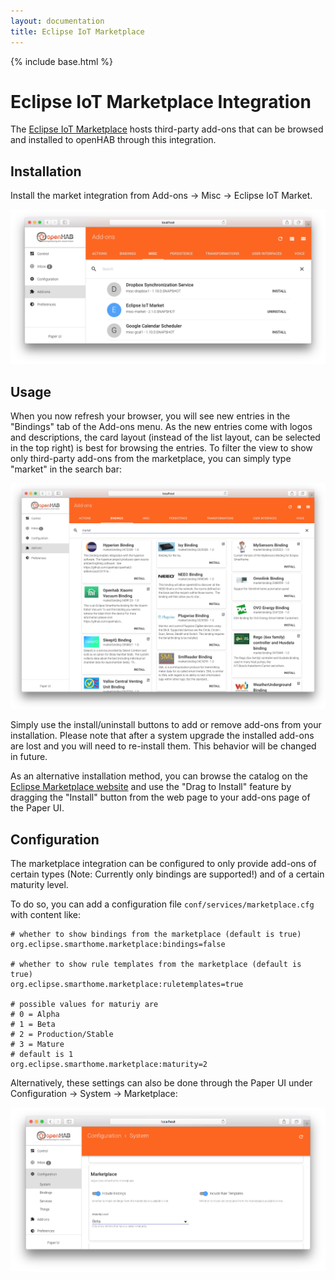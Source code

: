 ```yaml
---
layout: documentation
title: Eclipse IoT Marketplace
---
```


{% include base.html %}

# Eclipse IoT Marketplace Integration

The <a href="https://marketplace.eclipse.org/taxonomy/term/4988%2C4396/title">Eclipse IoT Marketplace</a> hosts third-party add-ons that can be browsed and installed to openHAB through this integration.

## Installation

Install the market integration from Add-ons → Misc → Eclipse IoT Market.

![iot marketplae addon](images/eclipseiotmarket_addons.png)

## Usage

When you now refresh your browser, you will see new entries in the "Bindings" tab of the Add-ons menu. As the new entries come with logos and descriptions, the card layout (instead of the list layout, can be selected in the top right) is best for browsing the entries. To filter the view to show only third-party add-ons from the marketplace, you can simply type "market" in the search bar:

![entries](images/eclipseiotmarket_listings.png)

Simply use the install/uninstall buttons to add or remove add-ons from your installation.
Please note that after a system upgrade the installed add-ons are lost and you will need to re-install them. This behavior will be changed in future.

As an alternative installation method, you can browse the catalog on the [Eclipse Marketplace website](https://marketplace.eclipse.org/taxonomy/term/4988%2C4396/title) and use the "Drag to Install" feature by dragging the "Install" button from the web page to your add-ons page of the Paper UI.

## Configuration

The marketplace integration can be configured to only provide add-ons of certain types (Note: Currently only bindings are supported!) and of a certain maturity level.

To do so, you can add a configuration file `conf/services/marketplace.cfg` with content like:

```
# whether to show bindings from the marketplace (default is true)
org.eclipse.smarthome.marketplace:bindings=false

# whether to show rule templates from the marketplace (default is true)
org.eclipse.smarthome.marketplace:ruletemplates=true

# possible values for maturiy are
# 0 = Alpha
# 1 = Beta
# 2 = Production/Stable
# 3 = Mature
# default is 1
org.eclipse.smarthome.marketplace:maturity=2
```

Alternatively, these settings can also be done through the Paper UI under Configuration → System → Marketplace:

![entries](images/eclipseiotmarket_configuration.png)
